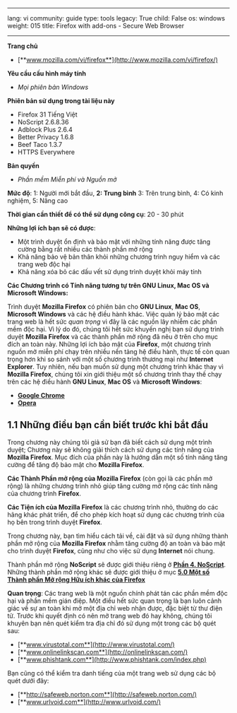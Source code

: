 

---

lang: vi
community: guide
type: tools
legacy: True
child: False
os: windows
weight: 015
title: Firefox with add-ons - Secure Web Browser

---

**Trang chủ**

- [**www.mozilla.com/vi/firefox**](http://www.mozilla.com/vi/firefox/)

**Yêu cầu cấu hình máy tính**

- *Mọi phiên bản Windows*

**Phiên bản sử dụng trong tài liệu này**

- Firefox 31 Tiếng Việt
- NoScript 2.6.8.36
- Adblock Plus 2.6.4
- Better Privacy 1.6.8
- Beef Taco 1.3.7
- HTTPS Everywhere 

**Bản quyền**			

- *Phần mềm Miễn phí và Nguồn mở*

**Mức độ**: 1: Người mới bắt đầu, **2: Trung bình** 3: Trên trung bình, 4: Có kinh nghiệm, 5: Nâng cao 

**Thời gian cần thiết để có thể sử dụng công cụ**: 20 - 30 phút 

**Những lợi ích bạn sẽ có được**: 
- Một trình duyệt ổn định và bảo mật với những tính năng được tăng cường bằng rất nhiều các thành phần mở rộng 
- Khả năng bảo vệ bản thân khỏi những chương trình nguy hiểm và các trang web độc hại
- Khả năng xóa bỏ các dấu vết sử dụng trình duyệt khỏi máy tính

**Các Chương trình có Tính năng tương tự trên GNU Linux, Mac OS và Microsoft Windows:**

Trình duyệt **Mozilla Firefox** có phiên bản cho **GNU Linux**, **Mac OS**, **Microsoft Windows** và các hệ điều hành khác. Việc quản lý bảo mật các trang web là hết sức *quan trọng* vì đây là các nguồn lây nhiễm các phần mềm độc hại. Vì lý do đó, chúng tôi hết sức khuyến nghị bạn sử  dụng trình duyệt **Mozilla Firefox** và các thành phần mở rộng đã nêu ở trên cho mục đích an toàn này. Những lợi ích bảo mật của **Firefox**, một chương trình nguồn mở miễn phí chạy trên nhiều nền tảng hệ điều hành, thực tế còn quan trọng hơn khi so sánh với một số chương trình thương mại như **Internet Explorer**. Tuy nhiên, nếu bạn muốn sử dụng một chương trình khác thay vì **Mozilla Firefox**, chúng tôi xin giới thiệu một số chương trình thay thế chạy trên các hệ điều hành **GNU Linux**, **Mac OS** và **Microsoft Windows**:

- [**Google Chrome**](http://www.google.com/chrome/)
- [**Opera**](http://www.opera.com/)

## 1.1 Những điều bạn cần biết trước khi bắt đầu ##

Trong chương này chúng tôi giả sử bạn đã biết cách sử dụng một trình duyệt; Chương này sẽ không giải thích cách sử dụng các tính năng của **Mozilla Firefox**. Mục đích của phần này là hướng dẫn một số tính năng tăng cường để tăng độ bảo mật cho **Mozilla Firefox**. 

**Các Thành Phần mở rộng của Mozilla Firefox** (còn gọi là các phần mở rộng) là những chương trình nhỏ giúp tăng cường mở rộng các tính năng của chương trình **Firefox**.

**Các Tiện ích của Mozilla Firefox** là các chương trình nhỏ, thường do các hãng khác phát triển, để cho phép kích hoạt sử dụng các chương trình của họ bên trong trình duyệt **Firefox**. 

Trong chương này, bạn tìm hiểu cách tải về, cài đặt và sử dụng những thành phần mở rộng của **Mozilla Firefox** nhằm tăng cường độ an toàn và bảo mật cho trình duyệt **Firefox**, cũng như cho việc sử dụng **Internet** nói chung. 

Thành phần mở rộng **NoScript** sẽ được giới thiệu riêng ở [**Phần 4. NoScript**](/vi/firefox_noscript). Những thành phần mở rộng khác sẽ được giới thiệu ở mục [**5.0 Một số Thành phần Mở rộng Hữu ích khác của Firefox**](/vi/firefox_cacthanhphanmorongkhac) 

**Quan trọng**: Các trang web là một nguồn chính phát tán các phần mềm độc hại và phần mềm gián điệp. Một điều hết sức quan trọng là bạn luôn cảnh giác về sự an toàn khi mở một địa chỉ web nhận được, đặc biệt từ thư điện tử. Trước khi quyết định có nên mở trang web đó hay không, chúng tôi khuyên bạn nên quét kiểm tra địa chỉ đó sử dụng một trong các bộ quét sau:

- [**www.virustotal.com**](http://www.virustotal.com/)
- [**www.onlinelinkscan.com**](http://onlinelinkscan.com/)
- [**www.phishtank.com**](http://www.phishtank.com/index.php)

Bạn cũng có thể kiểm tra danh tiếng của một trang web sử dụng các bộ quét dưới đây:

- [**http://safeweb.norton.com**](http://safeweb.norton.com/)
- [**www.urlvoid.com**](http://www.urlvoid.com/)

